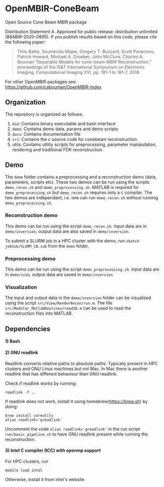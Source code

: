 # OpenMBIR-ConeBeam
Open Source Cone Beam MBIR package

Distribution Statement A. Approved for public release: distribution unlimited (88ABW-2020-0895).
If you publish results based on this code, please cite the following paper:
> Thilo Balke, Soumendu Majee, Gregery T. Buzzard, Scott Poveromo, Patrick Howard, Michael A. Groeber, John McClure, Charles A. Bouman "Separable Models for cone-beam MBIR Reconstruction," proceedings of the IS&T International Symposium on Electronic Imaging, Computational Imaging XVI, pp. 181-1 to 181-7, 2018.

For other OpenMBIR packages see: https://github.com/cabouman/OpenMBIR-Index

## Organization

The repository is organized as follows:
1) ```bin```: Contains binary executable and bash interface
2) ```demo```: Contains demo data, params and demo scripts
3) ```docs```: Contains documentation file
4) ```src```: Contains the c source code for conebeam reconstruction
5) utils: Contains utility scripts for preprocessing, parameter manipulation, rendering and traditional FDK reconstruction

## Demo

The ```demo``` folder contains a preprocessing and a reconstruction demo (data, parameters, scripts etc).
These two demos can be run using the scripts ```demo_recon.sh``` and ```demo_preprocessing.sh```.
MATLAB is required for ```demo_preprocessing.sh``` but ```demo_recon.sh``` requires only a c compiler.
The two demos are independant, i.e. one can run ```demo_recon.sh``` without running ```demo_preprocessing.sh```.

### Reconstruction demo

This demo can be run using the script ```demo_recon.sh```.
Input data are in ```demo/inversion```, output data are also saved in ```demo/inversion```.

To submit a SLURM job in a HPC cluster with the demo, run ```sbatch jobSub/SLURM_CB.sub``` from the ```demo``` folder.

### Preprocessing demo

This demo can be run using the script ```demo_preprocessing.sh```.
Input data are in ```demo/scan```, output data are saved in ```demo/inversion```.


### Visualization

The input and output data in the ```demo/inversion``` folder can be visualized using the script ```src/View/RenderRecon/run.m```.
The file ```src/Modular_MatlabRoutines/read3D.m``` can be used to read the reconstruction files into MATLAB.

## Dependencies

#### 1) Bash
#### 2) GNU readlink 
Readlink converts relative paths to absolute paths.
Typically present in HPC clusters and GNU Linux machines but not Mac.
In Mac there is another readlink that has different behaviour than GNU readlink.

Check if readlink works by running: 
```
readlink -f ..
```
	
If readlink does not work, install it using homebrew(https://brew.sh) by doing:

```
brew install coreutils
alias readlink='greadlink'
```

Uncomment the code ```alias readlink='greadlink'``` in the run script ```run/basic_pipeline.sh``` to have GNU readlink present while running the reconstruction.

#### 3) Intel C compiler (ICC) with openmp support
For HPC clusters, run
```
module load intel
```
Otherwise, install it from intel's website
